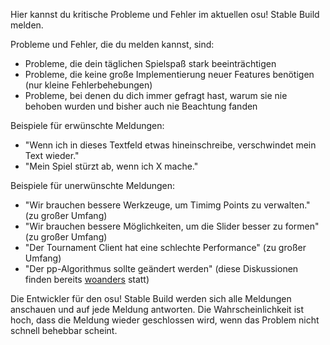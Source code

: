 Hier kannst du kritische Probleme und Fehler im aktuellen osu! Stable Build melden.

Probleme und Fehler, die du melden kannst, sind:
+ Probleme, die dein täglichen Spielspaß stark beeinträchtigen
+ Probleme, die keine große Implementierung neuer Features benötigen (nur kleine Fehlerbehebungen)
+ Probleme, bei denen du dich immer gefragt hast, warum sie nie behoben wurden und bisher auch nie Beachtung fanden

Beispiele für erwünschte Meldungen:
+ "Wenn ich in dieses Textfeld etwas hineinschreibe, verschwindet mein Text wieder."
+ "Mein Spiel stürzt ab, wenn ich X mache."

Beispiele für unerwünschte Meldungen:
+ "Wir brauchen bessere Werkzeuge, um Timimg Points zu verwalten." (zu großer Umfang)
+ "Wir brauchen bessere Möglichkeiten, um die Slider besser zu formen" (zu großer Umfang)
+ "Der Tournament Client hat eine schlechte Performance" (zu großer Umfang)
+ "Der pp-Algorithmus sollte geändert werden" (diese Diskussionen finden bereits [woanders](https://github.com/ppy/osu-difficulty-calculator) statt)

Die Entwickler für den osu! Stable Build werden sich alle Meldungen anschauen und auf jede Meldung antworten. Die Wahrscheinlichkeit ist hoch, dass die Meldung wieder geschlossen wird, wenn das Problem nicht schnell behebbar scheint.

